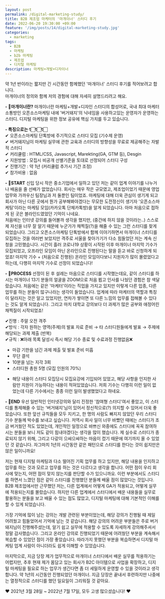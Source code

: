 ```yaml
---
layout: post
permalink: /digital-marketing-study/
title: B2B 제조업 마케터의 '마개이너' 스터디 후기
date: 2022-06-20 19:30:00 +09:00
feature: '/img/posts/14/digital-marketing-study.jpg'
categories:
  - marketing
tags:
  - B2B
  - 마케팅
  - b2b 마케팅
  - 제조업
  - 디지털 마케팅
description: 마케팅+개발+디자이너
---
```


약 1년 반이라는 짧지만 긴 시간동안 함께했던 '마개이너' 스터디 후기를 적어보려고 합니다.   
마개이너의 정의와 함께 저의 경험에 대해 자세히 설명드리려고 해요.   

**- 🤔마개이너란?**
마개이너란 마케팅+개발+디자인 스터디의 합성어로, 국내 최대 마케터 소통방인 오픈소스마케팅 내에 '버거돼지'의 닉네임을 사용하고있는 운영자가 운영하는 스터디. 디지털 마케팅을 위한 정보 공유에 핵심 가치를 두고 있습니다.   

**- 특징으로는 👇🏻👇🏻👇🏻**   
✔ 오픈소스마케팅 단톡방에 주기적으로 스터디 모집 (기수제 운영)   
✔ 버거돼지님이 마케팅 실무에 관한 교육과 스터디의 방향성을 무료로 제공해주는 자발적 스터디   
✔ 커리큘럼 : HTML/CSS, Javascript, Marekting(GA, GTM 등), Desgin   
✔ 지원방법 : 모집시 비공개 선별기준을 토대로 선정되어 스터디 구성   
✔ 진행기간 : 약 1년 (커리큘럼 추가시 기간 조정)    
✔ 참가비용 : 없음   


**- 📌START**
신입 당시 작은 중소기업에서 일하고 있던 저는 같이 업계 이야기를 나누거나 배움을 줄 선배가 없었습니다. 회사는 매우 작은 규모였고, 제조업이었기 때문에 영업 업무와 가까우신 팀장님과 저 둘뿐인 팀이었죠. 마케팅에 대해 더욱 관심이 생기게 되고 회사가 아닌 다른 곳에서 뭔가 공부해봐야겠다는 무모한 도전정신이 생기자 '오픈소스마케팅'이라는 마케팅 모임(카카오톡 단체카톡방)을 알게 되었습니다. 아마 처음으로 접하게 된 곳은 블라인드였었던 기억이 나네요.    
처음에는 인터넷 강의를 들어볼까 생각을 했지만, (중간에 하지 않을 것이라는..) 스스로 제 자신을 너무 잘 알기 때문에 누군가가 채찍질(?)을 해줄 수 있는 그런 스터디를 찾게 되었습니다. 그리고 오픈소스마케팅 단톡방에서 함께 이야기하면서 마개이너 스터디를 모집하는 것을 여러번 보았지만 격주로 서울을 찾아가기가 다소 힘들었던 저는 계속 신청을 고민했습니다. 시간이 흘러 코로나19 상황이 시작된 이후 마개이너 마지막 기수가 모집되었고, 오프라인 모임이 아닌 온라인으로 진행된다는 말을 듣고 바로 신청하게 되었죠! 마지막 기수 + (처음으로 진행된) 온라인 모임이다보니 지원자가 많이 몰렸었다고 하는데, 다행히 마지막 기수로 선정이 되었습니다!   

**- 📌PROCESS**
선정이 된 후 설레는 마음으로 스터디를 시작했는데요, 같이 스터디를 하시는 마개이너 13기 분들의 얼굴을 ZOOM으로 처음 뵙고 인사를 나눴던 경험은 참 색달랐습니다. 처음에는 같은 '마케터'이라는 직업을 가지고 있지만 이렇게 다른 업종, 다른 업무를 하는 분들이 많구나라는 생각이 들었습니다. 업계에 따라 마케터의 역할과 특징이 달라지는 것은 알고 있었지만, 연차가 쌓이면 또 다른 느낌의 업무를 접해볼 수 있다는 것도 알게 되었습니다. 그리고 마치 대학교 강의보다 더 과제가 많은 공부와 애정어린 채찍질이 시작되었죠!   

✔진행 : 주말 오전 격주   
✔방식 : 각자 원하는 영역(주제)의 발표 자료 준비 → 타 스터디원들에게 발표 → 주제에 해당되는 과제 제출 (반복)   
✔규칙 : ❌아래 목록 달성시 즉시 해당 기수 종료 및 수료과정 진행없음❌   
- 마감 기한을 넘긴 과제 제출 및 발표 준비 미흡   
- 무단 결석   
- 10분을 넘는 지각 3회   
- 스터디원 총원 5명 (모집 인원의 70%)   
* 해당 내용이 스터디 모집당시 모집요강에 기입되어 있었고, 해당 사항을 인지한 사람만 지원이 가능하다는 내용이 적혀있었습니다. 저희 기수는 다행히 이런 일이 없었는데 다른 기수에서는 종종 이런 일이 발생했었다고 하네요.   

**- 📌END**
우선 일반적인 인터넷강의와 달리 진정한 '참여형 스터디'여서 좋았고, 이 스터디를 통제해줄 수 있는 '버거돼지'님이 있어서 정신적으로(?) 의지할 수 있어서 더욱 좋았습니다. 또한 앞선 규칙들을 모두 지키고, 한 명의 사람도 빠지지 않았던 우리 스터디 기수 분들께 박수를 보내고 싶습니다. 저역시 회사 일이 너무 바빴던 때에는 스터디가 조금 버거웠던 적도 있었는데, 개인적인 일정으로 바쁘신 와중에도 스터디에 꼭꼭 참여하시는 분들을 보니 저도 같이 힘내야겠다는 생각을 많이 했습니다. 제 실수로 스터디가 종료되지 않기 위해, 그리고 다같이 으쌰으쌰하는 마음이 컸기 때문에 여기까지 올 수 있었던 것 같습니다. 자그마치 1년의 시간동안 같은 패턴으로 스터디를 한다는 것이 쉽지만은 않은 일이니까요!   

저는 현재 디지털 마케팅과 다소 떨어진 기획 업무를 하고 있지만, 해당 내용을 인지하고 업무를 하는 것과 모르고 업무를 하는 것은 다르다고 생각을 합니다. 어떤 점이 우리 회사에 맞는지, 어떤 점이 맞지 않는지를 판단할 수가 있으니까요. 이런 부분에서도 스터디를 하면서 느꼈던 점은 같이 스터디를 진행했던 분들께 배울 점이 많았다는 것입니다. B2B 제조업에서만 근무했던 저는, 다른 업계에서 어떻게 GA가 적용되고, 어떻게 실무에 적용되는지를 몰랐습니다. 하지만 다른 업계에서 스터디에서 배운 내용들을 실무로 활용하는 분들을 보고 배울 수 있는 점도 많았고, 디지털 마케팅에 대해 기본적인 이해를 할 수 있게 되었습니다.   

가장 기억에 많이 남는 강의는 개발 관련된 부분이었는데, 해당 강의가 진행될 때 제일 어려웠고 힘들었어서 기억에 남는 것 같습니다. 해당 강의의 어려운 부분들은 주로 버거돼지님이 진행해주셨는데, 알기 쉽고 실무에 적용할 수 있도록 자세하게 강의해주셔서 정말 감사했습니다. 그리고 온라인 강의로 진행되었기 때문에 어려웠던 부분을 계속해서 복습할 수 있었던 점이 가장 좋았습니다. 따라가지 못했던 부분을 복습하면서 디지털 마케팅 업계 사람이 아니더라도 쉽게 이해할 수 있었습니다.   

마지막으로, 지금 당장 제가 업무적으로 마개이너 스터디에서 배운 실무를 적용하기는 어렵지만, 추후 현재 제가 몸담고 있는 회사가 B2C 아이템으로 사업을 확장하고, 디지털 마케팅을 필요로 하는 업무가 생긴다면 좀 더 세밀하게 운영할 수 있을 것이라고 생각합니다. 약 1년의 시간동안 진행되었던 마개이너. 지금 당장은 끝내서 후련하지만 나중에는 열정적으로 스터디를 했던 일요일이 그리워질 것 같아요.   

❤ 2021년 3월 28일 ~ 2022년 7월 17일, 모두 고생 많으셨습니다! ❤   

